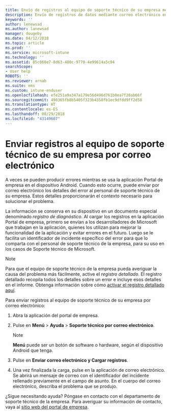```yaml
---
title: Envío de registros al equipo de soporte técnico de su empresa mediante correo electrónico | Microsoft Docs
description: Envío de registros de datos mediante correo electrónico en un dispositivo Android
keywords: ''
author: lenewsad
ms.author: lanewsad
manager: dougeby
ms.date: 04/12/2018
ms.topic: article
ms.prod: ''
ms.service: microsoft-intune
ms.technology: ''
ms.assetid: 85c868e7-8d63-480c-9770-4e99614a5c94
searchScope:
- User help
ROBOTS: ''
ms.reviewer: arnab
ms.suite: ems
ms.custom: intune-enduser
ms.openlocfilehash: efe251a9a347a179e56d496d761b0ea7f28ab66f
ms.sourcegitcommit: 490365fb8b5405f323b4358fb1ec9dfdd9ff2d58
ms.translationtype: HT
ms.contentlocale: es-ES
ms.lasthandoff: 08/29/2018
ms.locfileid: "43149607"
---
```

# <a name="email-logs-to-your-company-support"></a>Enviar registros al equipo de soporte técnico de su empresa por correo electrónico

A veces se pueden producir errores mientras se usa la aplicación Portal de empresa en el dispositivo Android. Cuando esto ocurre, puede enviar por correo electrónico los detalles del error al personal de soporte técnico de su empresa. Estos detalles proporcionarán el contexto necesario para solucionar el problema.  

La información se conserva en su dispositivo en un documento especial denominado _registro de diagnóstico_. Al cargar los registros en la aplicación Portal de empresa, primero se envían a los desarrolladores de Microsoft que trabajan en la aplicación, quienes los utilizan para mejorar la funcionalidad de la aplicación y evitar errores en el futuro. Luego se le facilita un identificador de incidente específico del error para que lo comparta con el personal de soporte técnico de la empresa, para su uso en los casos de Soporte técnico de Microsoft.

> [!Note]
> Para que el equipo de soporte técnico de la empresa pueda averiguar la causa del problema más fácilmente, active el _registro detallado_. El registro detallado recopila todos los detalles sobre un error e incluye esos detalles en el informe. Obtenga información sobre cómo [activar el registro detallado aquí](use-verbose-logging-to-help-your-it-administrator-fix-device-issues-android.md).  

Para enviar registros al equipo de soporte técnico de su empresa por correo electrónico:

1.  Abra la aplicación del portal de empresa.

2.  Pulse en **Menú** > **Ayuda** > **Soporte técnico por correo electrónico**.

    > [!NOTE]
    > **Menú** puede ser un botón de software o hardware, según el dispositivo Android que tenga.

3.  Pulse en **Enviar correo electrónico y Cargar registros**.
4.  Una vez finalizada la carga, pulse en la aplicación de correo electrónico. Se abrirá un mensaje de correo con el identificador del incidente rellenado previamente en el campo de asunto. En el cuerpo del correo electrónico, describa el problema que se produjo.  

¿Sigue necesitando ayuda? Póngase en contacto con el departamento de soporte técnico de la empresa. Para averiguar su información de contacto, vaya al [sitio web del portal de empresa](https://go.microsoft.com/fwlink/?linkid=2010980).
